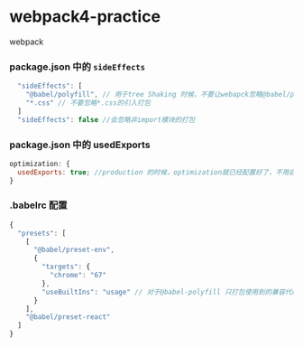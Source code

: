 # webpack4-practice

webpack

### package.json 中的 `sideEffects`

```js
  "sideEffects": [
    "@babel/polyfill", // 用于tree Shaking 时候，不要让webapck忽略@babel/polyfill ，因为这种是挂在window的，并非是import 引入模块，调用模块使用的。这个跟usedExports为true的时候，此配置生效，若sideEffects为false，则忽略所有import未使用内容
    "*.css" // 不要忽略*.css的引入打包
  ]
  "sideEffects": false //会忽略非import模块的打包
```

### package.json 中的 usedExports

```js
optimization: {
  usedExports: true; //production 的时候，optimization就已经配置好了，不用自己去配置, 该选项用于只打包import 之后有使用过的模块，没使用过的不打包进去
}
```

### .babelrc 配置

```js
{
  "presets": [
    [
      "@babel/preset-env",
      {
        "targets": {
          "chrome": "67"
        },
        "useBuiltIns": "usage" // 对于@babel-polyfill 只打包使用到的兼容代码，例如在项目中使用了Promise，那么是打包了Promise的polyfill 代码,并且不需要在项目中显式引入@babel-polyfill
      }
    ],
    "@babel/preset-react"
  ]
}
```
